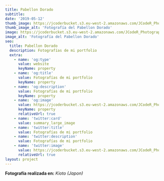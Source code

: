 ```yaml
---
title: Pabellon Dorado
subtitle:
date: '2019-05-12'
thumb_image: https://jcoderbucket.s3.eu-west-2.amazonaws.com/JCodeR_Photography/japon-1.jpg
thumb_image_alt: 'Fotografía del Pabellon Dorado'
image: https://jcoderbucket.s3.eu-west-2.amazonaws.com/JCodeR_Photography/japon-1.jpg
image_alt: 'Fotografía del Pabellon Dorado'
seo:
  title: Pabellon Dorado
  description: Fotografías de mi portfolio
  extra:
    - name: 'og:type'
      value: website
      keyName: property
    - name: 'og:title'
      value: Fotografías de mi portfolio
      keyName: property
    - name: 'og:description'
      value: Fotografías de mi portfolio
      keyName: property
    - name: 'og:image'
      value: https://jcoderbucket.s3.eu-west-2.amazonaws.com/JCodeR_Photography/japon-1.jpg
      keyName: property
      relativeUrl: true
    - name: 'twitter:card'
      value: summary_large_image
    - name: 'twitter:title'
      value: Fotografías de mi portfolio
    - name: 'twitter:description'
      value: Fotografías de mi portfolio
    - name: 'twitter:image'
      value: https://jcoderbucket.s3.eu-west-2.amazonaws.com/JCodeR_Photography/japon-1.jpg
      relativeUrl: true
layout: project
---
```


**Fotografía realizada en:**  *Kioto (Japon)*